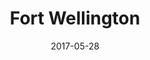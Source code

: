 ---
title: Fort Wellington
description: Prescott's National Historic Site.
permalink: /posts/fort-wellington/
date: 2017-05-28
tagz:
 - eastern ontario
 - things to do
---